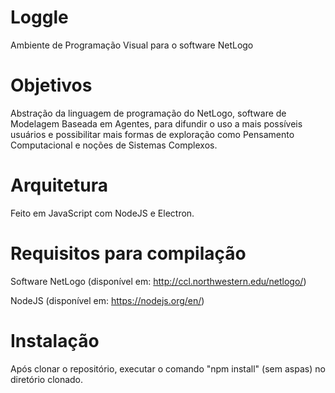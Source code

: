 # Loggle
Ambiente de Programação Visual para o software NetLogo

# Objetivos
Abstração da linguagem de programação do NetLogo, software de Modelagem Baseada em Agentes, 
para difundir o uso a mais possíveis usuários e possibilitar mais formas de exploração como 
Pensamento Computacional e noções de Sistemas Complexos.

# Arquitetura
Feito em JavaScript com NodeJS e Electron.

# Requisitos para compilação
Software NetLogo (disponível em: http://ccl.northwestern.edu/netlogo/)

NodeJS (disponível em: https://nodejs.org/en/)

# Instalação
Após clonar o repositório, executar o comando "npm install" (sem aspas) no diretório clonado.
